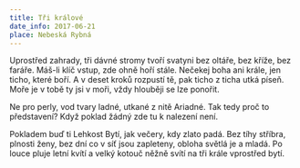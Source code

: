 ```yaml
---
title: Tři králové
date_info: 2017-06-21
place: Nebeská Rybná
---
```


Uprostřed zahrady, tři dávné stromy tvoří
svatyni bez oltáře, bez kříže, bez faráře.
Máš-li klíč vstup, zde ohně hoří stále.
Nečekej boha ani krále, jen ticho, které boří.
A v deset kroků rozpustí tě,
pak ticho z ticha utká píseň.
Moře je v tobě ty jsi v moři,
vždy hlouběji se lze ponořit.

Ne pro perly, vod tvary ladné, utkané z nitě Ariadné.
Tak tedy proč to představení?
Když poklad žádný zde tu k nalezení není.

Pokladem buď ti Lehkost Bytí,
jak večery, kdy zlato padá.
Bez tíhy stříbra, plnosti ženy,
bez dní co v síť jsou zapleteny,
obloha světlá je a mladá.
Po louce pluje letní kvítí
a velký kotouč něžně svítí
na tři krále vprostřed bytí.
